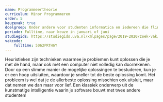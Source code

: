 ```yaml
---
name: Programmeertheorie
curriculum: Minor Programmeren
order: 5
keuzevak: true
doelgroep: Onder andere voor studenten informatica en iedereen die flink wat programmeervakken heeft gevolgd
periode: Fulltime, naar keuze in januari of juni
studiegids: https://studiegids.uva.nl/xmlpages/page/2019-2020/zoek-vak/vak/72969
vakcode:
    fulltime: 5062PRTH6Y
---
```


Heuristieken zijn technieken waarmee je problemen kunt oplossen die je met de hand, maar ook met een computer niet volledig kan doorrekenen. Door op een slimme manier de mogelijke oplossingen te bestuderen, kun je er een hoop uitsluiten, waardoor je sneller tot de beste oplossing komt. Het probleem is wel dat je de allerbeste oplossing misschien ook uitsluit, maar dat nemen we dan maar voor lief. Een klassiek onderwerp uit de kunstmatige intelligentie waarin je software bouwt met twee andere studenten!
